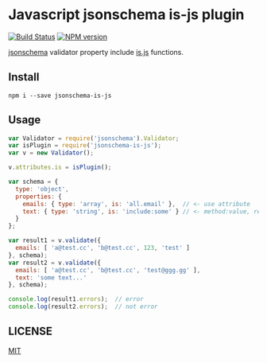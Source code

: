 # Javascript jsonschema is-js plugin

[![Build Status](https://travis-ci.org/jhen0409/jsonschema-is-js-plugin.svg)](https://travis-ci.org/jhen0409/jsonschema-is-js-plugin)
[![NPM version](http://img.shields.io/npm/v/jsonschema-is-js.svg?style=flat)](https://www.npmjs.com/package/jsonschema-is-js)

[jsonschema](https://github.com/tdegrunt/jsonschema) validator property include [is.js](https://github.com/arasatasaygin/is.js) functions.

## Install

```
npm i --save jsonschema-is-js
```

## Usage

```js
var Validator = require('jsonschema').Validator;
var isPlugin = require('jsonschema-is-js');
var v = new Validator();

v.attributes.is = isPlugin();

var schema = {
  type: 'object',
  properties: {
    emails: { type: 'array', is: 'all.email' },  // <- use attribute
    text: { type: 'string', is: 'include:some' } // <- method:value, result: is.include(text, 'some')
  }
};

var result1 = v.validate({
  emails: [ 'a@test.cc', 'b@test.cc', 123, 'test' ]
}, schema);
var result2 = v.validate({
  emails: [ 'a@test.cc', 'b@test.cc', 'test@ggg.gg' ],
  text: 'some text...'
}, schema);

console.log(result1.errors);  // error
console.log(result2.errors);  // not error
```

## LICENSE

[MIT](LICENSE)
